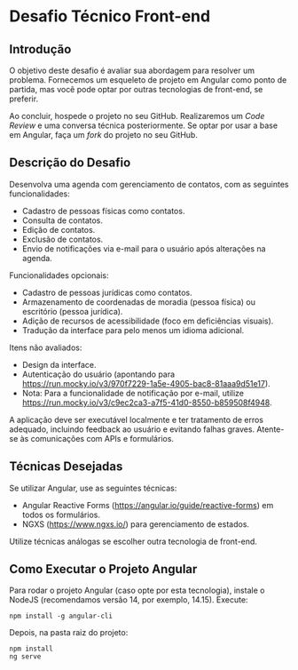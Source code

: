 # Desafio Técnico Front-end

## Introdução

O objetivo deste desafio é avaliar sua abordagem para resolver um problema. Fornecemos um esqueleto de projeto em Angular como ponto de partida, mas você pode optar por outras tecnologias de front-end, se preferir.

Ao concluir, hospede o projeto no seu GitHub. Realizaremos um *Code Review* e uma conversa técnica posteriormente. Se optar por usar a base em Angular, faça um *fork* do projeto no seu GitHub.

## Descrição do Desafio

Desenvolva uma agenda com gerenciamento de contatos, com as seguintes funcionalidades:

* Cadastro de pessoas físicas como contatos.
* Consulta de contatos.
* Edição de contatos.
* Exclusão de contatos.
* Envio de notificações via e-mail para o usuário após alterações na agenda.

Funcionalidades opcionais:

* Cadastro de pessoas jurídicas como contatos.
* Armazenamento de coordenadas de moradia (pessoa física) ou escritório (pessoa jurídica).
* Adição de recursos de acessibilidade (foco em deficiências visuais).
* Tradução da interface para pelo menos um idioma adicional.

Itens não avaliados:

* Design da interface.
* Autenticação do usuário (apontando para https://run.mocky.io/v3/970f7229-1a5e-4905-bac8-81aaa9d51e17).
* Nota: Para a funcionalidade de notificação por e-mail, utilize https://run.mocky.io/v3/c9ec2ca3-a7f5-41d0-8550-b859508f4948.

A aplicação deve ser executável localmente e ter tratamento de erros adequado, incluindo feedback ao usuário e evitando falhas graves. Atente-se às comunicações com APIs e formulários.

## Técnicas Desejadas

Se utilizar Angular, use as seguintes técnicas:

* Angular Reactive Forms (https://angular.io/guide/reactive-forms) em todos os formulários.
* NGXS (https://www.ngxs.io/) para gerenciamento de estados.

Utilize técnicas análogas se escolher outra tecnologia de front-end.

## Como Executar o Projeto Angular

Para rodar o projeto Angular (caso opte por esta tecnologia), instale o NodeJS (recomendamos versão 14, por exemplo, 14.15). Execute:

```
npm install -g angular-cli
```

Depois, na pasta raiz do projeto:

```
npm install
ng serve
```
